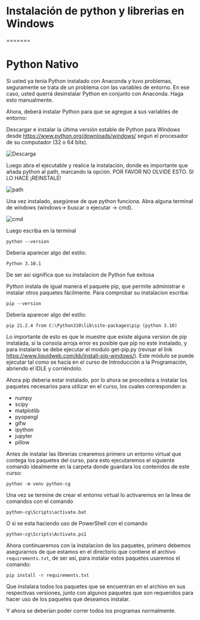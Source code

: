 # Instalación de python y librerias en Windows
=======

# Python Nativo

Si usted ya tenía Python instalado con Anaconda y tuvo problemas, seguramente se trata de un problema con las variables de entorno. En ese caso, usted querrá desinstalar Python en conjunto con Anaconda. Haga esto manualmente.

Ahora, deberá instalar Python para que se agregue a sus variables de entorno:
 
Descargar e instalar la última versión estable de Python para Windows desde https://www.python.org/downloads/windows/ segun el procesador de su computador (32 o 64 bits).

![Descarga](./captures/captura0.jpg)

Luego abra el ejecutable y realice la instalación, donde es importante que añada python al path, marcando la opción.  POR FAVOR NO OLVIDE ESTO. SI LO HACE ¡REINSTALE!

![path](./captures/captura1.jpg)

Una vez instalado, asegúrese de que python funciona. Abra alguna terminal de windows (windows-> buscar o ejecutar -> cmd). 

![cmd](./captures/captura8.jpg)


Luego escriba en la terminal

    python --version

Debería aparecer algo del estilo:

    Python 3.10.1
    
De ser asi significa que su instalacion de Python fue exitosa

Python instala de igual manera el paquete pip, que permite administrar e instalar otros paquetes fácilmente. Para comprobar su instalacion escriba:

    pip --version

Debería aparecer algo del estilo:

    pip 21.2.4 from C:\Python310\lib\site-packages\pip (python 3.10)

Lo importante de esto es que le muestre que existe alguna version de pip instalada, si la consola arroja error es posible que pip no este instalado, y para instalarlo se debe ejecutar el modulo get-pip.py (revisar el link https://www.liquidweb.com/kb/install-pip-windows/). Este módulo se puede ejecutar tal como se hacía en el curso de Introducción a la Programación, abriendo el IDLE y corriéndolo.

Ahora pip deberia estar instalado, por lo ahora se procedera a instalar los paquetes necesarios para utilizar en el curso, los cuales corresponden a:

- numpy
- scipy
- matplotlib
- pyopengl
- glfw
- ipython
- jupyter
- pillow

Antes de instalar las librerias crearemos primero un entorno virtual que contega los paquetes del curso, para esto ejecutaremos el siguiente comando idealmente en la carpeta donde guardara los contenidos de este curso:

    python -m venv python-cg
    
Una vez se termine de crear el entorno virtual lo activaremos en la linea de comandos con el comando

    python-cg\Scripts\activate.bat
    
O si se esta haciendo uso de PowerShell con el comando

    python-cg\Scripts\Activate.ps1

Ahora continuaremos con la instalacion de los paquetes, primero debemos asegurarnos de que estamos en el directorio que contiene el archivo `requirements.txt`, de ser asi, para instalar estos paquetes usaremos el comando:

    pip install -r requirements.txt

Que instalara todos los paquetes que se encuentran en el archivo en sus respectivas versiones, junto con algunos paquetes que son requeridos para hacer uso de los paquetes que deseamos instalar.
 
Y ahora se deberían poder correr todos los programas normalmente.
